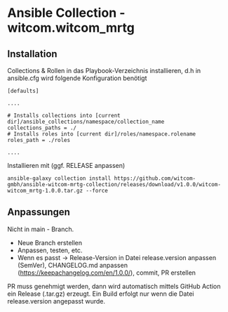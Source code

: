 # Ansible Collection - witcom.witcom_mrtg

## Installation

Collections & Rollen in das Playbook-Verzeichnis installieren, d.h in ansible.cfg wird folgende Konfiguration benötigt

```
[defaults]

....

# Installs collections into [current dir]/ansible_collections/namespace/collection_name
collections_paths = ./
# Installs roles into [current dir]/roles/namespace.rolename
roles_path = ./roles

....

```

Installieren mit (ggf. RELEASE anpassen)

`ansible-galaxy collection install https://github.com/witcom-gmbh/ansible-witcom-mrtg-collection/releases/download/v1.0.0/witcom-witcom_mrtg-1.0.0.tar.gz --force`


## Anpassungen
Nicht in main - Branch.

- Neue Branch erstellen
- Anpassen, testen, etc.
- Wenn es passt -> Release-Version in Datei release.version anpassen (SemVer), CHANGELOG.md anpassen (https://keepachangelog.com/en/1.0.0/), commit, PR erstellen

PR muss genehmigt werden, dann wird automatisch mittels GitHub Action ein Release (.tar.gz) erzeugt. Ein Build erfolgt nur wenn die Datei release.version angepasst wurde.
